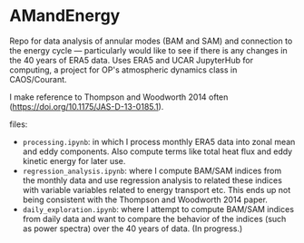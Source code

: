 # AMandEnergy
Repo for data analysis of annular modes (BAM and SAM) and connection to the energy cycle — particularly would like to see if there is any changes in the 40 years of ERA5 data. Uses ERA5 and UCAR JupyterHub for computing, a project for OP's atmospheric dynamics class in CAOS/Courant.  

I make reference to Thompson and Woodworth 2014 often (https://doi.org/10.1175/JAS-D-13-0185.1).

files:
- `processing.ipynb`: in which I process monthly ERA5 data into zonal mean and eddy components. Also compute terms like total heat flux and eddy kinetic energy for later use.
- `regression_analysis.ipynb`: where I compute BAM/SAM indices from the monthly data and use regression analysis to related these indices with variable variables related to energy transport etc. This ends up not being consistent with the Thompson and Woodworth 2014 paper.
- `daily_exploration.ipynb`: where I attempt to compute BAM/SAM indices from daily data and want to compare the behavior of the indices (such as power spectra) over the 40 years of data. (In progress.) 
